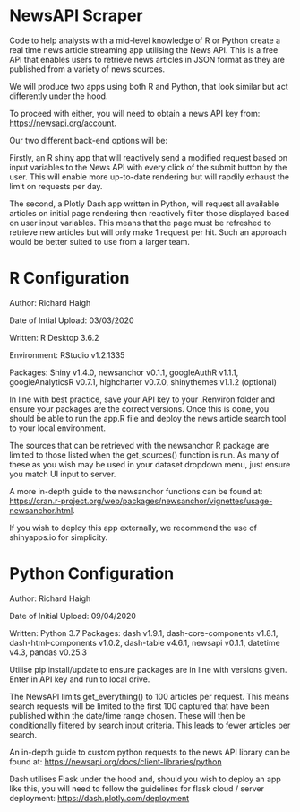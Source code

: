 # NewsAPI Scraper
Code to help analysts with a mid-level knowledge of R or Python create a real time news article streaming app utilising 
the News API. This is a free API that enables users to retrieve news articles in JSON format as they are published from a variety of news sources. 

We will produce two apps using both R and Python, that look similar but act differently under the hood. 

To proceed with either, you will need to obtain a news API key from: https://newsapi.org/account.

Our two different back-end options will be:

Firstly, an R shiny app that will reactively send a modified request based on input variables to the News API with every click of the submit button by the user. This will enable more up-to-date rendering but will rapdily exhaust the limit on requests per day. 

The second, a Plotly Dash app written in Python, will request all available articles on initial page rendering then reactively filter those displayed based on user input variables. This means that the page must be refreshed to retrieve new articles but will only make 1 request per hit. Such an approach would be better suited to use from a larger team. 

# R Configuration
Author: Richard Haigh

Date of Intial Upload: 03/03/2020

Written: R Desktop 3.6.2

Environment: RStudio v1.2.1335

Packages: Shiny v1.4.0, newsanchor v0.1.1, googleAuthR v1.1.1, googleAnalyticsR v0.7.1, highcharter v0.7.0, shinythemes v1.1.2 (optional)

In line with best practice, save your API key to your .Renviron folder and ensure your packages are the correct versions.
Once this is done, you should be able to run the app.R file and deploy the news article search tool to your local environment.

The sources that can be retrieved with the newsanchor R package are limited to those listed when the get_sources() function is run. As many of these as you wish may be used in your dataset dropdown menu, just ensure you match UI input to server.

A more in-depth guide to the newsanchor functions can be found at: https://cran.r-project.org/web/packages/newsanchor/vignettes/usage-newsanchor.html. 

If you wish to deploy this app externally, we recommend the use of shinyapps.io for simplicity. 

# Python Configuration
Author: Richard Haigh

Date of Initial Upload: 09/04/2020

Written: Python 3.7
Packages: dash v1.9.1, dash-core-components v1.8.1, dash-html-components v1.0.2, dash-table v4.6.1, newsapi v0.1.1, datetime v4.3, pandas v0.25.3

Utilise pip install/update to ensure packages are in line with versions given. Enter in API key and run to local drive. 

The NewsAPI limits get_everything() to 100 articles per request. This means search requests will be limited to the first 100 captured that have been published within the date/time range chosen. These will then be conditionally filtered by search input criteria. This leads to fewer articles per search. 

An in-depth guide to custom python requests to the news API library can be found at: https://newsapi.org/docs/client-libraries/python

Dash utilises Flask under the hood and, should you wish to deploy an app like this, you will need to follow the guidelines for flask cloud / server deployment: https://dash.plotly.com/deployment
